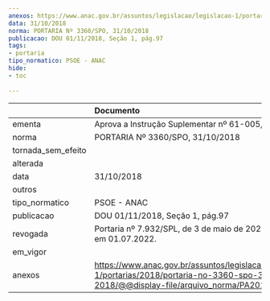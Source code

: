 ```yaml
---
anexos: https://www.anac.gov.br/assuntos/legislacao/legislacao-1/portarias/2018/portaria-no-3360-spo-31-10-2018/@@display-file/arquivo_norma/PA2018-3360.pdf
data: 31/10/2018
norma: PORTARIA Nº 3360/SPO, 31/10/2018
publicacao: DOU 01/11/2018, Seção 1, pág.97
tags:
- portaria
tipo_normatico: PSOE - ANAC
hide: 
- toc 
 
---
```


|                    | Documento                                                                                                                                            |
|:-------------------|:-----------------------------------------------------------------------------------------------------------------------------------------------------|
| ementa             | Aprova a Instrução Suplementar nº 61-005, Revisão B.                                                                                                 |
| norma              | PORTARIA Nº 3360/SPO, 31/10/2018                                                                                                                     |
| tornada_sem_efeito |                                                                                                                                                      |
| alterada           |                                                                                                                                                      |
| data               | 31/10/2018                                                                                                                                           |
| outros             |                                                                                                                                                      |
| tipo_normatico     | PSOE - ANAC                                                                                                                                          |
| publicacao         | DOU 01/11/2018, Seção 1, pág.97                                                                                                                      |
| revogada           | Portaria nº 7.932/SPL, de 3 de maio de 2022, em vigor em 01.07.2022.                                                                                 |
| em_vigor           |                                                                                                                                                      |
| anexos             | https://www.anac.gov.br/assuntos/legislacao/legislacao-1/portarias/2018/portaria-no-3360-spo-31-10-2018/@@display-file/arquivo_norma/PA2018-3360.pdf |